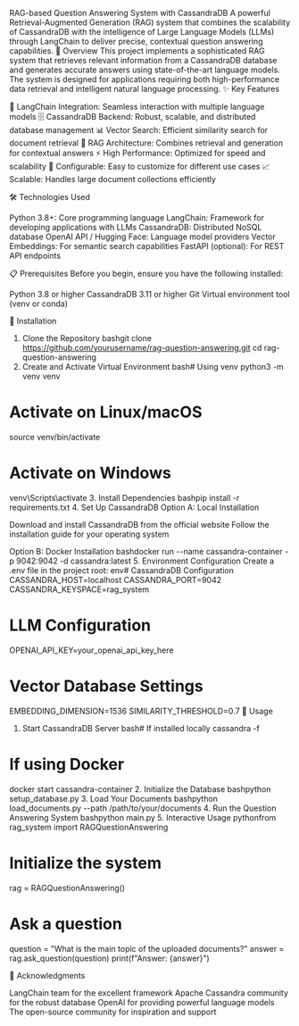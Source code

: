 RAG-based Question Answering System with CassandraDB
A powerful Retrieval-Augmented Generation (RAG) system that combines the scalability of CassandraDB with the intelligence of Large Language Models (LLMs) through LangChain to deliver precise, contextual question answering capabilities.
🚀 Overview
This project implements a sophisticated RAG system that retrieves relevant information from a CassandraDB database and generates accurate answers using state-of-the-art language models. The system is designed for applications requiring both high-performance data retrieval and intelligent natural language processing.
✨ Key Features

🔗 LangChain Integration: Seamless interaction with multiple language models
🗄️ CassandraDB Backend: Robust, scalable, and distributed database management
📊 Vector Search: Efficient similarity search for document retrieval
🤖 RAG Architecture: Combines retrieval and generation for contextual answers
⚡ High Performance: Optimized for speed and scalability
🔧 Configurable: Easy to customize for different use cases
📈 Scalable: Handles large document collections efficiently

🛠️ Technologies Used

Python 3.8+: Core programming language
LangChain: Framework for developing applications with LLMs
CassandraDB: Distributed NoSQL database
OpenAI API / Hugging Face: Language model providers
Vector Embeddings: For semantic search capabilities
FastAPI (optional): For REST API endpoints

📋 Prerequisites
Before you begin, ensure you have the following installed:

Python 3.8 or higher
CassandraDB 3.11 or higher
Git
Virtual environment tool (venv or conda)

🔧 Installation
1. Clone the Repository
bashgit clone https://github.com/yourusername/rag-question-answering.git
cd rag-question-answering
2. Create and Activate Virtual Environment
bash# Using venv
python3 -m venv venv

# Activate on Linux/macOS
source venv/bin/activate

# Activate on Windows
venv\Scripts\activate
3. Install Dependencies
bashpip install -r requirements.txt
4. Set Up CassandraDB
Option A: Local Installation

Download and install CassandraDB from the official website
Follow the installation guide for your operating system

Option B: Docker Installation
bashdocker run --name cassandra-container -p 9042:9042 -d cassandra:latest
5. Environment Configuration
Create a .env file in the project root:
env# CassandraDB Configuration
CASSANDRA_HOST=localhost
CASSANDRA_PORT=9042
CASSANDRA_KEYSPACE=rag_system

# LLM Configuration
OPENAI_API_KEY=your_openai_api_key_here

# Vector Database Settings
EMBEDDING_DIMENSION=1536
SIMILARITY_THRESHOLD=0.7
🚀 Usage
1. Start CassandraDB Server
bash# If installed locally
cassandra -f

# If using Docker
docker start cassandra-container
2. Initialize the Database
bashpython setup_database.py
3. Load Your Documents
bashpython load_documents.py --path /path/to/your/documents
4. Run the Question Answering System
bashpython main.py
5. Interactive Usage
pythonfrom rag_system import RAGQuestionAnswering

# Initialize the system
rag = RAGQuestionAnswering()

# Ask a question
question = "What is the main topic of the uploaded documents?"
answer = rag.ask_question(question)
print(f"Answer: {answer}")

🙏 Acknowledgments

LangChain team for the excellent framework
Apache Cassandra community for the robust database
OpenAI for providing powerful language models
The open-source community for inspiration and support
